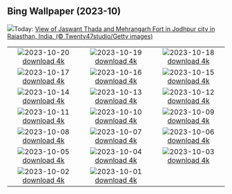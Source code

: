 ## Bing Wallpaper (2023-10)
![](https://www.bing.com/th?id=OHR.MehrangarhJodhpur_EN-IN9646660866_UHD.jpg&w=1000)Today: [View of Jaswant Thada and Mehrangarh Fort in Jodhpur city in Rajasthan, India. (© Twenty47studio/Getty images)](https://www.bing.com/th?id=OHR.MehrangarhJodhpur_EN-IN9646660866_UHD.jpg)

|      |      |      |
| :----: | :----: | :----: |
|![](https://www.bing.com/th?id=OHR.PygmySloth_EN-IN4513982904_UHD.jpg&pid=hp&w=384&h=216&rs=1&c=4)2023-10-20 [download 4k](https://www.bing.com/th?id=OHR.PygmySloth_EN-IN4513982904_UHD.jpg)|![](https://www.bing.com/th?id=OHR.GoddessDurga_EN-IN0729980140_UHD.jpg&pid=hp&w=384&h=216&rs=1&c=4)2023-10-19 [download 4k](https://www.bing.com/th?id=OHR.GoddessDurga_EN-IN0729980140_UHD.jpg)|![](https://www.bing.com/th?id=OHR.KodiakAlaska_EN-IN7392777987_UHD.jpg&pid=hp&w=384&h=216&rs=1&c=4)2023-10-18 [download 4k](https://www.bing.com/th?id=OHR.KodiakAlaska_EN-IN7392777987_UHD.jpg)|
|![](https://www.bing.com/th?id=OHR.SpreadsheetDay_EN-IN8150896497_UHD.jpg&pid=hp&w=384&h=216&rs=1&c=4)2023-10-17 [download 4k](https://www.bing.com/th?id=OHR.SpreadsheetDay_EN-IN8150896497_UHD.jpg)|![](https://www.bing.com/th?id=OHR.GoldenEnchantments_EN-IN7563060765_UHD.jpg&pid=hp&w=384&h=216&rs=1&c=4)2023-10-16 [download 4k](https://www.bing.com/th?id=OHR.GoldenEnchantments_EN-IN7563060765_UHD.jpg)|![](https://www.bing.com/th?id=OHR.AutumnHedgehog_EN-IN7225406586_UHD.jpg&pid=hp&w=384&h=216&rs=1&c=4)2023-10-15 [download 4k](https://www.bing.com/th?id=OHR.AutumnHedgehog_EN-IN7225406586_UHD.jpg)|
|![](https://www.bing.com/th?id=OHR.RingEclipse_EN-IN6870021525_UHD.jpg&pid=hp&w=384&h=216&rs=1&c=4)2023-10-14 [download 4k](https://www.bing.com/th?id=OHR.RingEclipse_EN-IN6870021525_UHD.jpg)|![](https://www.bing.com/th?id=OHR.ViesteItaly_EN-IN6591847395_UHD.jpg&pid=hp&w=384&h=216&rs=1&c=4)2023-10-13 [download 4k](https://www.bing.com/th?id=OHR.ViesteItaly_EN-IN6591847395_UHD.jpg)|![](https://www.bing.com/th?id=OHR.IdahoBarn_EN-IN6140166032_UHD.jpg&pid=hp&w=384&h=216&rs=1&c=4)2023-10-12 [download 4k](https://www.bing.com/th?id=OHR.IdahoBarn_EN-IN6140166032_UHD.jpg)|
|![](https://www.bing.com/th?id=OHR.JohnDayFossil_EN-IN5898727477_UHD.jpg&pid=hp&w=384&h=216&rs=1&c=4)2023-10-11 [download 4k](https://www.bing.com/th?id=OHR.JohnDayFossil_EN-IN5898727477_UHD.jpg)|![](https://www.bing.com/th?id=OHR.SoprisSunrise_EN-IN4707739912_UHD.jpg&pid=hp&w=384&h=216&rs=1&c=4)2023-10-10 [download 4k](https://www.bing.com/th?id=OHR.SoprisSunrise_EN-IN4707739912_UHD.jpg)|![](https://www.bing.com/th?id=OHR.GwaliorFortMP_EN-IN4137933501_UHD.jpg&pid=hp&w=384&h=216&rs=1&c=4)2023-10-09 [download 4k](https://www.bing.com/th?id=OHR.GwaliorFortMP_EN-IN4137933501_UHD.jpg)|
|![](https://www.bing.com/th?id=OHR.OctoClam_EN-IN3159038721_UHD.jpg&pid=hp&w=384&h=216&rs=1&c=4)2023-10-08 [download 4k](https://www.bing.com/th?id=OHR.OctoClam_EN-IN3159038721_UHD.jpg)|![](https://www.bing.com/th?id=OHR.GrizzlyFalls_EN-IN2755577856_UHD.jpg&pid=hp&w=384&h=216&rs=1&c=4)2023-10-07 [download 4k](https://www.bing.com/th?id=OHR.GrizzlyFalls_EN-IN2755577856_UHD.jpg)|![](https://www.bing.com/th?id=OHR.TaughannockFalls_EN-IN2385233459_UHD.jpg&pid=hp&w=384&h=216&rs=1&c=4)2023-10-06 [download 4k](https://www.bing.com/th?id=OHR.TaughannockFalls_EN-IN2385233459_UHD.jpg)|
|![](https://www.bing.com/th?id=OHR.GentooJump_EN-IN2482357761_UHD.jpg&pid=hp&w=384&h=216&rs=1&c=4)2023-10-05 [download 4k](https://www.bing.com/th?id=OHR.GentooJump_EN-IN2482357761_UHD.jpg)|![](https://www.bing.com/th?id=OHR.TarantulaNebula_EN-IN5707966238_UHD.jpg&pid=hp&w=384&h=216&rs=1&c=4)2023-10-04 [download 4k](https://www.bing.com/th?id=OHR.TarantulaNebula_EN-IN5707966238_UHD.jpg)|![](https://www.bing.com/th?id=OHR.WhitsundaySwirl_EN-IN5486180596_UHD.jpg&pid=hp&w=384&h=216&rs=1&c=4)2023-10-03 [download 4k](https://www.bing.com/th?id=OHR.WhitsundaySwirl_EN-IN5486180596_UHD.jpg)|
|![](https://www.bing.com/th?id=OHR.MahatmaGandhi_EN-IN0914326367_UHD.jpg&pid=hp&w=384&h=216&rs=1&c=4)2023-10-02 [download 4k](https://www.bing.com/th?id=OHR.MahatmaGandhi_EN-IN0914326367_UHD.jpg)|![](https://www.bing.com/th?id=OHR.LakeBledSunrise_EN-IN4873630074_UHD.jpg&pid=hp&w=384&h=216&rs=1&c=4)2023-10-01 [download 4k](https://www.bing.com/th?id=OHR.LakeBledSunrise_EN-IN4873630074_UHD.jpg)|